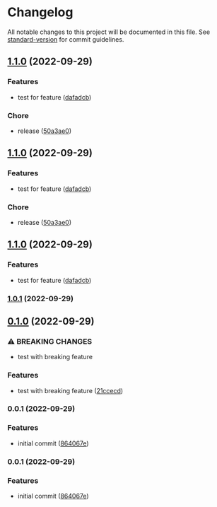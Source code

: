 # Changelog

All notable changes to this project will be documented in this file. See [standard-version](https://github.com/conventional-changelog/standard-version) for commit guidelines.

## [1.1.0](https://github.com/joostvdwsd/yarn-plugins-test/compare/v1.0.0...v1.1.0) (2022-09-29)


### Features

* test for feature ([dafadcb](https://github.com/joostvdwsd/yarn-plugins-test/commit/dafadcb08a911fcc206f24011782dd85e0138638))


### Chore

* release ([50a3ae0](https://github.com/joostvdwsd/yarn-plugins-test/commit/50a3ae092300f6a144132ba40d1ae85035b9bde4))

## [1.1.0](https://github.com/joostvdwsd/yarn-plugins-test/compare/v1.0.0...v1.1.0) (2022-09-29)


### Features

* test for feature ([dafadcb](https://github.com/joostvdwsd/yarn-plugins-test/commit/dafadcb08a911fcc206f24011782dd85e0138638))


### Chore

* release ([50a3ae0](https://github.com/joostvdwsd/yarn-plugins-test/commit/50a3ae092300f6a144132ba40d1ae85035b9bde4))

## [1.1.0](https://github.com/joostvdwsd/yarn-plugins-test/compare/v1.0.0...v1.1.0) (2022-09-29)


### Features

* test for feature ([dafadcb](https://github.com/joostvdwsd/yarn-plugins-test/commit/dafadcb08a911fcc206f24011782dd85e0138638))

### [1.0.1](https://github.com/joostvdwsd/yarn-plugins-test/compare/v1.0.0...v1.0.1) (2022-09-29)

## [0.1.0](https://github.com/joostvdwsd/yarn-plugins-test/compare/v0.0.1...v0.1.0) (2022-09-29)


### ⚠ BREAKING CHANGES

* test with breaking feature

### Features

* test with breaking feature ([21ccecd](https://github.com/joostvdwsd/yarn-plugins-test/commit/21ccecd8085985ebc4564811fd955e67d279839b))

### 0.0.1 (2022-09-29)


### Features

* initial commit ([864067e](https://github.com/joostvdwsd/yarn-plugins-test/commit/864067eb1880db3091382408da701e2fbd704034))

### 0.0.1 (2022-09-29)


### Features

* initial commit ([864067e](https://github.com/joostvdwsd/yarn-plugins-test/commit/864067eb1880db3091382408da701e2fbd704034))
